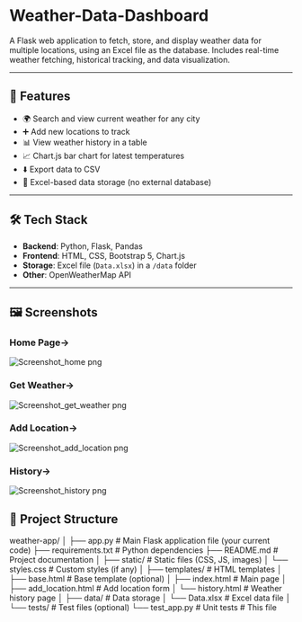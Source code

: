 # Weather-Data-Dashboard
A Flask web application to fetch, store, and display weather data for multiple locations, using an Excel file as the database. Includes real-time weather fetching, historical tracking, and data visualization.

---

## 🔧 Features

- 🌍 Search and view current weather for any city
- ➕ Add new locations to track
- 📊 View weather history in a table
- 📈 Chart.js bar chart for latest temperatures
- ⬇️ Export data to CSV
- 💾 Excel-based data storage (no external database)

---

## 🛠️ Tech Stack

- **Backend**: Python, Flask, Pandas
- **Frontend**: HTML, CSS, Bootstrap 5, Chart.js
- **Storage**: Excel file (`Data.xlsx`) in a `/data` folder
- **Other**: OpenWeatherMap API

---

## 🖼️ Screenshots

### Home Page->

![Screenshot_home png](https://github.com/user-attachments/assets/08221ac1-d95b-41b9-bf89-1547251235e3)

### Get Weather->

![Screenshot_get_weather png](https://github.com/user-attachments/assets/f5231cc7-02ce-475c-b139-9bade06e4f1e)

### Add Location->

![Screenshot_add_location png](https://github.com/user-attachments/assets/56daef49-cbbb-49b3-aa05-c42a2c09a930)

### History->

![Screenshot_history png](https://github.com/user-attachments/assets/bd90d291-e0e8-4e1b-9c31-072e62a8af46)

## 📁 Project Structure

weather-app/
│
├── app.py                # Main Flask application file (your current code)
├── requirements.txt      # Python dependencies
├── README.md             # Project documentation
│
├── static/               # Static files (CSS, JS, images)
│   └── styles.css        # Custom styles (if any)
│
├── templates/            # HTML templates
│   ├── base.html         # Base template (optional)
│   ├── index.html        # Main page
│   ├── add_location.html # Add location form
│   └── history.html      # Weather history page
│
├── data/                 # Data storage
│   └── Data.xlsx         # Excel data file
│
└── tests/                # Test files (optional)
    └── test_app.py       # Unit tests            # This file
